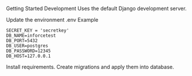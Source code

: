 Getting Started
Development
Uses the default Django development server.

Update the environment
.env Example

    SECRET_KEY = 'secretkey'
    DB_NAME=inforcetest
    DB_PORT=5432
    DB_USER=postgres
    DB_PASSWORD=12345
    DB_HOST=127.0.0.1

Install requirements.
Create migrations and apply them into database.

